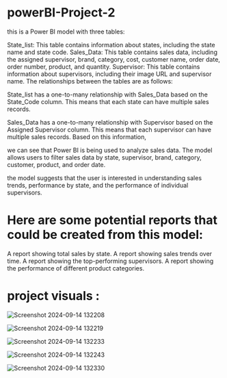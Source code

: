 # powerBI-Project-2 
this is a Power BI model with three tables:

State_list: This table contains information about states, including the state name and state code.
Sales_Data: This table contains sales data, including the assigned supervisor, brand, category, cost, customer name, order date, order number, product, and quantity.
Supervisor: This table contains information about supervisors, including their image URL and supervisor name.
The relationships between the tables are as follows:

State_list has a one-to-many relationship with Sales_Data based on the State_Code column. This means that each state can have multiple sales records.

Sales_Data has a one-to-many relationship with Supervisor based on the Assigned Supervisor column. This means that each supervisor can have multiple sales records.
Based on this information,

we can see that Power BI is being used to analyze sales data. The model allows users to filter sales data by state, supervisor, brand, category, customer, product, and order date.

the model suggests that the user is interested in understanding sales trends, performance by state, and the performance of individual supervisors.

# Here are some potential reports that could be created from this model:

A report showing total sales by state.
A report showing sales trends over time.
A report showing the top-performing supervisors.
A report showing the performance of different product categories.

# project visuals :

![Screenshot 2024-09-14 132208](https://github.com/user-attachments/assets/b4e9c3d2-5434-4391-80a3-31f7ed76453c)

![Screenshot 2024-09-14 132219](https://github.com/user-attachments/assets/72d98059-b215-467d-8dc3-b189b774215d)

![Screenshot 2024-09-14 132233](https://github.com/user-attachments/assets/4830a69a-eae3-4c30-887c-d134f836fe80)

![Screenshot 2024-09-14 132243](https://github.com/user-attachments/assets/349d4324-c3f0-465a-9445-687ead205b06)

![Screenshot 2024-09-14 132330](https://github.com/user-attachments/assets/765e5763-74ad-490c-ba91-19c6ebfe4847)


